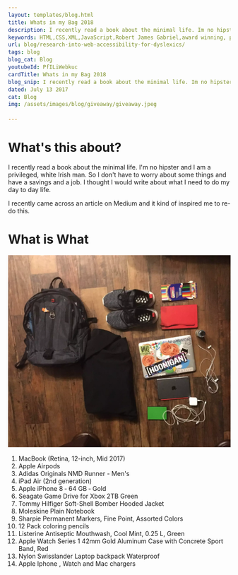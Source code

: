 ```yaml
---
layout: templates/blog.html
title: Whats in my Bag 2018
description: I recently read a book about the minimal life. Im no hipster and I are a white privilege Irish man. So I didnt have to worry about some things and have a savings and a job. I thought I would write about I need to do my day to day life
keywords: HTML,CSS,XML,JavaScript,Robert James Gabriel,award winning, php , experienced,Galen, angular, HTML, HTML5, JavaScript, Node, PHP and SQL developer,golang,web design
url: blog/research-into-web-accessibility-for-dyslexics/
tags: blog
blog_cat: Blog
youtubeId: PfILiWebkuc
cardTitle: Whats in my Bag 2018
blog_snip: I recently read a book about the minimal life. Im no hipster and I are a white privilege Irish man. So I didnt have to worry about some things and have a savings and a job. I thought I would write about I need to do my day to day life
dated: July 13 2017
cat: Blog
img: /assets/images/blog/giveaway/giveaway.jpeg

---
```

<h1 class="mt-4 mb-4 text-2xl" id="what-s-this-about-">What&#39;s this about?</h1>
<p class="mt-8 mb-8 text-xl">I recently read a book about the minimal life. I&#39;m no hipster and I am a privileged, white Irish man. So I don&#39;t have to worry about some things and have a savings and a job. I thought I would write about what I need to do my day to day life.</p>
<p class="mt-8 mb-8 text-xl">I recently came across an article on Medium and it kind of inspired me to re-do this.</p>
<h1 class="mt-4 mb-4 text-2xl" id="what-is-what">What is What</h1>
<p class="mt-8 mb-8 text-xl"><img src="/assets/images/bag/bag.webp" alt="Whats in my bag"></p>
<ol>
<li class="mt-8 mb-8 text-xl ml-8">MacBook (Retina, 12-inch, Mid 2017)</li>
<li class="mt-8 mb-8 text-xl ml-8">Apple Airpods</li>
<li class="mt-8 mb-8 text-xl ml-8">Adidas Originals NMD Runner - Men&#39;s</li>
<li class="mt-8 mb-8 text-xl ml-8">iPad Air (2nd generation)</li>
<li class="mt-8 mb-8 text-xl ml-8">Apple iPhone 8 ‑ 64 GB ‑ Gold</li>
<li class="mt-8 mb-8 text-xl ml-8">Seagate Game Drive for Xbox 2TB Green</li>
<li class="mt-8 mb-8 text-xl ml-8">Tommy Hilfiger Soft-Shell Bomber Hooded Jacket</li>
<li class="mt-8 mb-8 text-xl ml-8">Moleskine Plain Notebook</li>
<li class="mt-8 mb-8 text-xl ml-8">Sharpie Permanent Markers, Fine Point, Assorted Colors</li>
<li class="mt-8 mb-8 text-xl ml-8">12 Pack coloring pencils</li>
<li class="mt-8 mb-8 text-xl ml-8">Listerine Antiseptic Mouthwash, Cool Mint, 0.25 L, Green</li>
<li class="mt-8 mb-8 text-xl ml-8">Apple Watch Series 1 42mm Gold Aluminum Case with Concrete Sport Band, Red</li>
<li class="mt-8 mb-8 text-xl ml-8">Nylon Swisslander Laptop backpack Waterproof</li>
<li class="mt-8 mb-8 text-xl ml-8">Apple Iphone , Watch and Mac chargers</li>
</ol>

